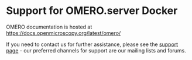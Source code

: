 # Support for OMERO.server Docker

OMERO documentation is hosted at https://docs.openmicroscopy.org/latest/omero/

If you need to contact us for further assistance, please see the
[support page](https://www.openmicroscopy.org/support/) - our preferred
channels for support are our mailing lists and forums.
